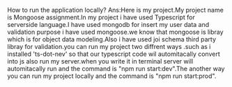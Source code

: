 How to run the application locally?
Ans:Here is my project.My project name is Mongoose assignment.In my project i have used Typescript for serverside language.I have used mongodb for insert my user data and validation purpose i have used mongoose.we know that mongoose is libray which is for object data modeling.Also i have used joi schema third party libray for validation.you can run my project two diffrent ways .such as i installed 'ts-dot-nev' so that our typescript code wil automitacally convert into js also run my server.when you write it in terminal server will automitacally run and the command is "npm run start:dev".The another way you can run my project locally and the command is "npm run start:prod".
